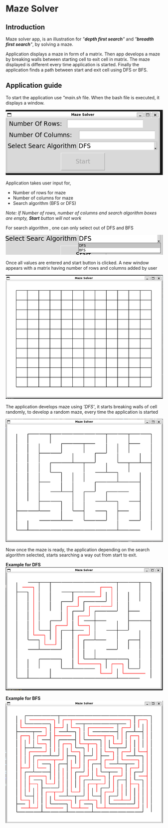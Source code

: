 # Maze Solver

## Introduction

Maze solver app, is an illustration for *"**depth first search**"* and *"**breadth first search**"*, by solving a maze.

Application displays a maze in form of a matrix. Then app develops a maze by breaking walls between starting cell to exit cell in matrix. The maze displayed is different every time application is started.
Finally the application finds a path between start and exit cell using DFS or BFS.

## Application guide

To start the application use *"main.sh* file. When the bash file is executed, it displays a window.

![Info window](./images/info_window_empty.PNG)

Application takes user input for,
- Number of rows for maze
- Number of columns for maze
- Search algorithm (BFS or DFS)

*Note: If Number of rows, number of columns and search algorithm boxes are empty, **Start** button will not work*

For search algorithm , one can only select out of DFS and BFS

![Search Algorithm](./images/algo.PNG)

Once all values are entered and start button is clicked. A new window appears with a matrix having number of rows and columns added by user

![Maze matrix](./images/Maze_full.PNG)

The application develops maze using *'DFS'*, it starts breaking walls of cell randomly, to develop a random maze, every time the application is started

![Maze structure](./images/Maze_hollow.PNG)

Now once the maze is ready, the application depending on the search algorithm selected, starts searching a way out from start to exit.

**Example for DFS**
![DFS search](./images//Maze_dfs.PNG)

**Example  for BFS**
![BFS search](./images/Maze_bfs.PNG)

